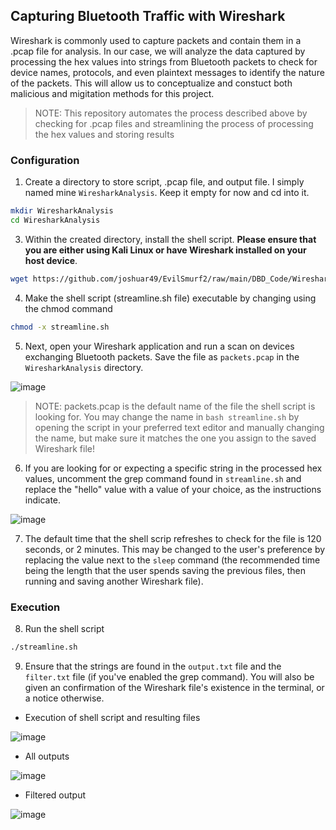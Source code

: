 ## Capturing Bluetooth Traffic with Wireshark

Wireshark is commonly used to capture packets and contain them in a .pcap file for analysis. In our case, we will analyze the data captured by processing the hex values  into strings from Bluetooth packets to check for device names, protocols, and even plaintext messages to identify the nature of the packets. This will allow us to conceptualize and constuct both malicious and migitation methods for this project.

> NOTE: This repository automates the process described above by checking for .pcap files and streamlining the process of processing the hex values and storing results

### Configuration 

1. Create a directory to store script, .pcap file, and output file. I simply named mine ```WiresharkAnalysis```. Keep it empty for now and cd into it. 

```bash
mkdir WiresharkAnalysis
cd WiresharkAnalysis
```
3. Within the created directory, install the shell script. **Please ensure that you are either using Kali Linux or have Wireshark installed on your host device**.

```bash
wget https://github.com/joshuar49/EvilSmurf2/raw/main/DBD_Code/Wireshark/streamline.sh
```
4. Make the shell script (streamline.sh file) executable by changing using the chmod command

```bash
chmod -x streamline.sh
```
5. Next, open your Wireshark application and run a scan on devices exchanging Bluetooth packets. Save the file as ```packets.pcap``` in the ```WiresharkAnalysis``` directory.

![image](https://user-images.githubusercontent.com/107435186/220528273-04fc0fc4-c550-4603-b3a2-ac919eb8e262.png)

> NOTE: packets.pcap is the default name of the file the shell script is looking for. You may change the name in ```bash streamline.sh``` by opening the script in your preferred text editor and manually changing the name, but make sure it matches the one you assign to the saved Wireshark file!

6. If you are looking for or expecting a specific string in the processed hex values, uncomment the grep command found in ```streamline.sh``` and replace the "hello" value with a value of your choice, as the instructions indicate.

![image](https://user-images.githubusercontent.com/107435186/220528640-67ada54c-768e-4bc6-ba68-5e33d7d7c79c.png)

7. The default time that the shell scrip refreshes to check for the file is 120 seconds, or 2 minutes. This may be changed to the user's preference by replacing the value next to the ```sleep``` command (the recommended time being the length that the user spends saving the previous files, then running and saving another Wireshark file).

### Execution

8. Run the shell script

```bash
./streamline.sh
```

9. Ensure that the strings are found in the ```output.txt``` file and the ```filter.txt``` file (if you've enabled the grep command). You will also be given an confirmation of the Wireshark file's existence in the terminal, or a notice otherwise.

- Execution of shell script and resulting files

![image](https://user-images.githubusercontent.com/107435186/220529104-8a66cd59-25df-437c-99a5-c6029f2fba54.png)

- All outputs

![image](https://user-images.githubusercontent.com/107435186/220529246-5f232ffa-40f3-410d-9165-53fd478add03.png)

- Filtered output

![image](https://user-images.githubusercontent.com/107435186/220529330-2564fb73-daa7-4cfa-9c24-34d791f116b8.png)

